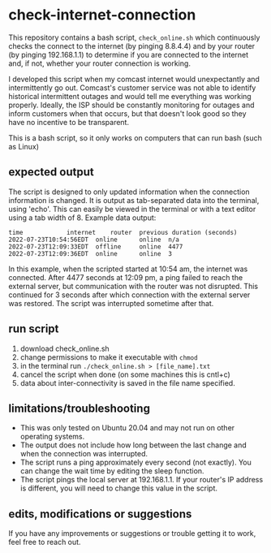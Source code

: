 # check-internet-connection
This repository contains a bash script, `check_online.sh` which continuously checks the connect to the internet (by pinging 8.8.4.4) and by your router (by pinging 192.168.1.1) to determine if you are connected to the internet and, if not, whether your router connection is working. 

I developed this script when my comcast internet would unexpectantly and intermittently go out. Comcast's customer service was not able to identify  historical intermittent outages and would tell me everything was working properly. Ideally, the ISP should be constantly monitoring for outages and inform customers when that occurs, but that doesn't look good so they have no incentive to be transparent.

This is a bash script, so it only works on computers that can run bash (such as Linux)

## expected output

The script is designed to only updated information when the connection information is changed. It is output as tab-separated data into the terminal, using 'echo'. This can easily be viewed in the terminal or with a text editor using a tab width of 8. Example data output:

```
time			internet	router	previous duration (seconds)
2022-07-23T10:54:56EDT	online		online	n/a
2022-07-23T12:09:33EDT	offline		online	4477
2022-07-23T12:09:36EDT	online		online	3
```

In this example, when the scripted started at 10:54 am, the internet was connected. After 4477 seconds at 12:09 pm, a ping failed to reach the external server, but communication with the router was not disrupted. This continued for 3 seconds after which connection with the external server was restored. The script was interrupted sometime after that.

## run script

1. download check_online.sh
2. change permissions to make it executable with `chmod`
3. in the terminal run `./check_online.sh > [file_name].txt`
4. cancel the script when done (on some machines this is cntl+c)
5. data about inter-connectivity is saved in the file name specified.

## limitations/troubleshooting

* This was only tested on Ubuntu 20.04 and may not run on other operating systems.
* The output does not include how long between the last change and when the connection was interrupted.
* The script runs a ping approximately every second (not exactly). You can change the wait time by editing the sleep function.
* The script pings the local server at 192.168.1.1. If your router's IP address is different, you will need to change this value in the script.

## edits, modifications or suggestions

If you have any improvements or suggestions or trouble getting it to work, feel free to reach out.
